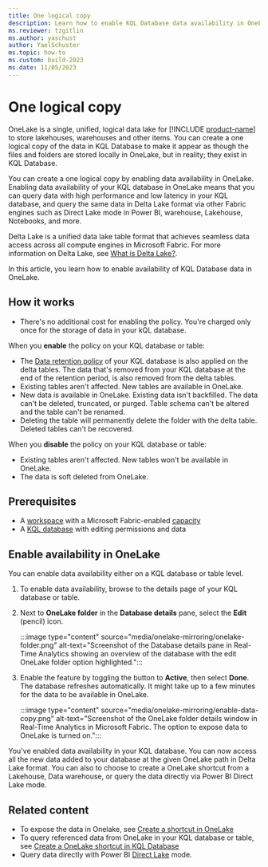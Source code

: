 ```yaml
---
title: One logical copy
description: Learn how to enable KQL Database data availability in OneLake.
ms.reviewer: tzgitlin
ms.author: yaschust
author: YaelSchuster
ms.topic: how-to
ms.custom: build-2023
ms.date: 11/05/2023
---
```

# One logical copy

OneLake is a single, unified, logical data lake for [!INCLUDE [product-name](../includes/product-name.md)] to store lakehouses, warehouses and other items. You can create a one logical copy of the data in KQL Database to make it appear as though the files and folders are stored locally in OneLake, but in reality; they exist in KQL Database.

You can create a one logical copy by enabling data availability in OneLake. Enabling data availability of your KQL database in OneLake means that you can query data with high performance and low latency in your KQL database, and query the same data in Delta Lake format via other Fabric engines such as Direct Lake mode in Power BI, warehouse, Lakehouse, Notebooks, and more.

Delta Lake is a unified data lake table format that achieves seamless data access across all compute engines in Microsoft Fabric. For more information on Delta Lake, see [What is Delta Lake?](/azure/synapse-analytics/spark/apache-spark-what-is-delta-lake).

In this article, you learn how to enable availability of KQL Database data in OneLake.

## How it works

* There's no additional cost for enabling the policy. You're charged only once for the storage of data in your kQL database.

When you **enable** the policy on your KQL database or table:

* The [Data retention policy](data-policies.md#data-retention-policy) of your KQL database is also applied on the delta tables. The data that's removed from your KQL database at the end of the retention period, is also removed from the delta tables.
* Existing tables aren't affected. New tables are available in OneLake.
* New data is available in OneLake. Existing data isn't backfilled. The data can't be deleted, truncated, or purged. Table schema can't be altered and the table can't be renamed.
* Deleting the table will permanently delete the folder with the delta table. Deleted tables can't be recovered.

When you **disable** the policy on your KQL database or table:

* Existing tables aren't affected. New tables won't be available in OneLake.
* The data is soft deleted from OneLake.

## Prerequisites

* A [workspace](../get-started/create-workspaces.md) with a Microsoft Fabric-enabled [capacity](../enterprise/licenses.md#capacity)
* A [KQL database](create-database.md) with editing permissions and data

## Enable availability in OneLake

You can enable data availability either on a KQL database or table level.

1. To enable data availability, browse to the details page of your KQL database or table.
1. Next to **OneLake folder** in the **Database details** pane, select the **Edit** (pencil) icon.

    :::image type="content" source="media/onelake-mirroring/onelake-folder.png" alt-text="Screenshot of the Database details pane in Real-Time Analytics showing an overview of the database with the edit OneLake folder option highlighted.":::

1. Enable the feature by toggling the button to **Active**, then select **Done**. The database refreshes automatically. It might take up to a few minutes for the data to be available in OneLake.

    :::image type="content" source="media/onelake-mirroring/enable-data-copy.png" alt-text="Screenshot of the OneLake folder details window in Real-Time Analytics in Microsoft Fabric. The option to expose data to OneLake is turned on.":::

You've enabled data availability in your KQL database. You can now access all the new data added to your database at the given OneLake path in Delta Lake format. You can also to choose to create a OneLake shortcut from a Lakehouse, Data warehouse, or query the data directly via Power BI Direct Lake mode.

## Related content

* To expose the data in Onelake, see [Create a shortcut in OneLake](../onelake/create-onelake-shortcut.md)
* To query referenced data from OneLake in your KQL database or table, see [Create a OneLake shortcut in KQL Database](onelake-shortcuts.md?tab=onelake-shortcut)
* Query data directly with Power BI [Direct Lake](/power-bi/enterprise/directlake-overview) mode.

